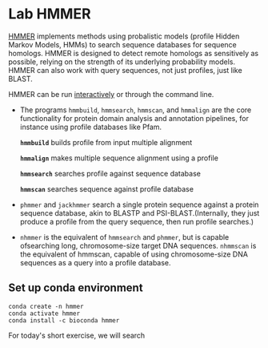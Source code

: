 # Lab HMMER

[HMMER](http://hmmer.org/) implements methods using probalistic models (profile Hidden Markov Models, HMMs) to search sequence databases for sequence homologs. HMMER is designed to detect remote homologs as sensitively as possible, relying on the strength of its underlying probability models. HMMER can also work with query sequences, not just profiles, just like BLAST.

HMMER can be run [interactively](https://www.ebi.ac.uk/Tools/hmmer/) or through the command line.

- The programs `hmmbuild`, `hmmsearch`, `hmmscan`, and `hmmalign` are the core functionality for protein domain analysis and annotation pipelines, for instance using profile databases like Pfam.

  **`hmmbuild`** builds profile from input multiple alignment

  **`hmmalign`** makes multiple sequence alignment using a profile
  
  **`hmmsearch`** searches profile against sequence database
  
  **`hmmscan`** searches sequence against profile database

- `phmmer` and `jackhmmer` search a single protein sequence against a protein sequence database, akin to BLASTP and PSI-BLAST.(Internally, they just produce a profile from the query sequence, then
run profile searches.)

- `nhmmer` is the equivalent of `hmmsearch` and `phmmer`, but is capable ofsearching long, chromosome-size target DNA sequences. `nhmmscan` is the equivalent of hmmscan, capable of using chromosome-size DNA
sequences as a query into a profile database.


## Set up conda environment
```
conda create -n hmmer
conda activate hmmer
conda install -c bioconda hmmer
```



For today's short exercise, we will search 
